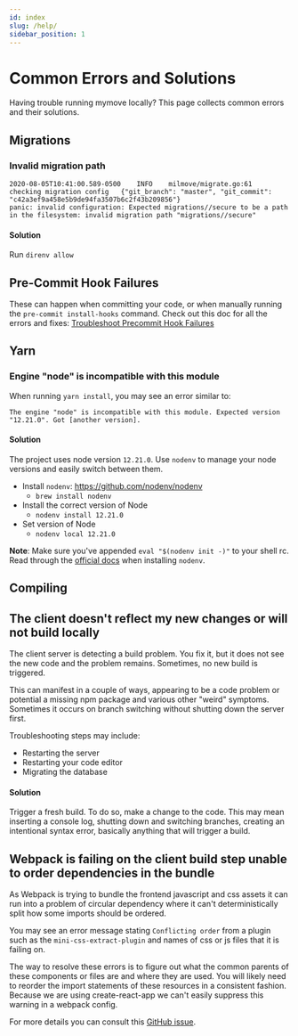 ```yaml
---
id: index
slug: /help/
sidebar_position: 1
---
```

# Common Errors and Solutions

Having trouble running mymove locally? This page collects common errors and their solutions.

## Migrations

### Invalid migration path 

```
2020-08-05T10:41:00.589-0500	INFO	milmove/migrate.go:61	checking migration config	{"git_branch": "master", "git_commit": "c42a3ef9a458e5b9de94fa3507b6c2f43b209856"}
panic: invalid configuration: Expected migrations//secure to be a path in the filesystem: invalid migration path "migrations//secure"
```

#### Solution
Run `direnv allow`

## Pre-Commit Hook Failures
These can happen when committing your code, or when manually running the `pre-commit install-hooks` command. Check out this doc for all the errors and fixes: [Troubleshoot Precommit Hook Failures](https://transcom.github.io/mymove-docs/docs/help/Troubleshoot-Precommit-Hook-Failures/)

## Yarn

### Engine "node" is incompatible with this module
When running `yarn install`, you may see an error similar to:
```
The engine "node" is incompatible with this module. Expected version "12.21.0". Got [another version].
```

#### Solution
The project uses node version `12.21.0`. Use `nodenv` to manage your node versions and easily switch between them.

* Install `nodenv`: https://github.com/nodenv/nodenv
  * `brew install nodenv`
* Install the correct version of Node
  * `nodenv install 12.21.0`
* Set version of Node
  * `nodenv local 12.21.0`

**Note**: Make sure you've appended `eval "$(nodenv init -)"` to your shell rc. Read through the [official docs](https://github.com/nodenv/nodenv#installation) when installing `nodenv`.

## Compiling

## The client doesn't reflect my new changes or will not build locally
The client server is detecting a build problem. You fix it, but it does not see the new code and the problem remains. Sometimes, no new build is triggered. 

This can manifest in a couple of ways, appearing to be a code problem or potential a missing npm package and various other "weird" symptoms. Sometimes it occurs on branch switching without shutting down the server first.

Troubleshooting steps may include:
- Restarting the server
- Restarting your code editor
- Migrating the database

#### Solution
Trigger a fresh build. To do so, make a change to the code. This may mean inserting a console log, shutting down and switching branches, creating an intentional syntax error, basically anything that will trigger a build.

## Webpack is failing on the client build step unable to order dependencies in the bundle

As Webpack is trying to bundle the frontend javascript and css assets it can run into a problem of circular dependency where it can't deterministically split how some imports should be ordered.

You may see an error message stating `Conflicting order` from a plugin such as the `mini-css-extract-plugin` and names of css or js files that it is failing on.

The way to resolve these errors is to figure out what the common parents of these components or files are and where they are used.  You will likely need to reorder the import statements of these resources in a consistent fashion.  Because we are using create-react-app we can't easily suppress this warning in a webpack config.

For more details you can consult this [GitHub issue](https://github.com/facebook/create-react-app/issues/5372).  


